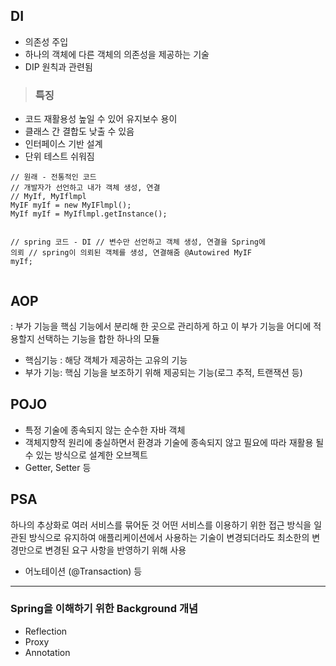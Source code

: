 <h2 id="di">DI</h2>
<ul>
<li>의존성 주입</li>
<li>하나의 객체에 다른 객체의 의존성을 제공하는 기술</li>
<li>DIP 원칙과 관련됨</li>
</ul>
<blockquote>
<h3 id="특징">특징</h3>
</blockquote>
<ul>
<li>코드 재활용성 높일 수 있어 유지보수 용이</li>
<li>클래스 간 결합도 낮출 수 있음</li>
<li>인터페이스 기반 설계</li>
<li>단위 테스트 쉬워짐</li>
</ul>
<pre><code class="language-java">// 원래 - 전통적인 코드
// 개발자가 선언하고 내가 객체 생성, 연결
// MyIf, MyIflmpl
MyIF myIf = new MyIFlmpl();
MyIf myIf = MyIflmpl.getInstance();

// spring 코드 - DI
// 변수만 선언하고 객체 생성, 연결을 Spring에 의뢰
// spring이 의뢰된 객체를 생성, 연결해줌
@Autowired
MyIF myIf;</code></pre>
<h2 id="aop">AOP</h2>
<p>: 부가 기능을 핵심 기능에서 분리해 한 곳으로 관리하게 하고 이 부가 기능을 어디에 적용할지 선택하는 기능을 합한 하나의 모듈</p>
<ul>
<li>핵심기능 : 해당 객체가 제공하는 고유의 기능</li>
<li>부가 기능: 핵심 기능을 보조하기 위해 제공되는 기능(로그 추적, 트랜잭션 등)</li>
</ul>
<h2 id="pojo">POJO</h2>
<ul>
<li>특정 기술에 종속되지 않는 순수한 자바 객체</li>
<li>객체지향적 원리에 충실하면서 환경과 기술에 종속되지 않고 필요에 따라 재활용 될 수 있는 방식으로 설계한 오브젝트</li>
<li>Getter, Setter 등</li>
</ul>
<h2 id="psa">PSA</h2>
<p>하나의 추상화로 여러 서비스를 묶어둔 것
어떤 서비스를 이용하기 위한 접근 방식을 일관된 방식으로 유지하여 애플리케이션에서 사용하는 기술이 변경되더라도 최소한의 변경만으로 변경된 요구 사항을 반영하기 위해 사용</p>
<ul>
<li>어노테이션 (@Transaction) 등</li>
</ul>
<hr />
<h3 id="spring을-이해하기-위한-background-개념">Spring을 이해하기 위한 Background 개념</h3>
<ul>
<li>Reflection</li>
<li>Proxy</li>
<li>Annotation</li>
</ul>